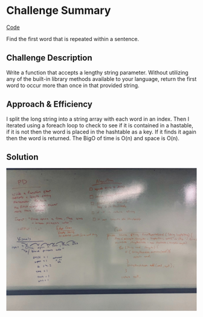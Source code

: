 # Challenge Summary
<!-- Short summary or background information -->
[Code](/code401challenges/src/main/java/code401challenges/RepeatedWord/RepeatedWord.java)

Find the first word that is repeated within a sentence.
## Challenge Description
<!-- Description of the challenge -->

Write a function that accepts a lengthy string parameter.
Without utilizing any of the built-in library methods available to your language, return the first word to occur more than once in that provided string.
## Approach & Efficiency
<!-- What approach did you take? Why? What is the Big O space/time for this approach? -->

I split the long string into a string array with each word in an index. Then I iterated using a foreach loop to check to see if it is contained in a hastable, if it is not then the word is placed in the hashtable as a key. If it finds it again then the word is returned. The BigO of time is O(n) and space is O(n).
## Solution
<!-- Embedded whiteboard image -->
![](../assets/repeatedword.jpg)
